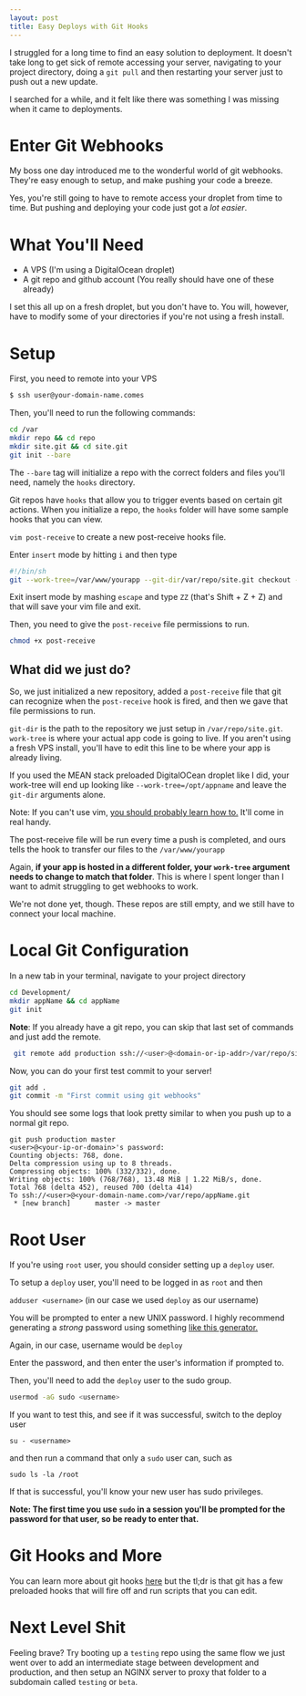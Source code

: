 ```yaml
---
layout: post
title: Easy Deploys with Git Hooks
---
```


I struggled for a long time to find an easy solution to deployment. It doesn't take long to get sick of remote accessing your server, navigating to your project directory, doing a `git pull` and then restarting your server just to push out a new update.

I searched for a while, and it felt like there was something I was missing when it came to deployments.

# Enter Git Webhooks

My boss one day introduced me to the wonderful world of git webhooks. They're easy enough to setup, and make pushing your code a breeze.

Yes, you're still going to have to remote access your droplet from time to time. But pushing and deploying your code just got a _lot easier_.

# What You'll Need

- A VPS (I'm using a DigitalOcean droplet)
- A git repo and github account (You really should have one of these already)

I set this all up on a fresh droplet, but you don't have to. You will, however, have to modify some of your directories if you're not using a fresh install.

# Setup

First, you need to remote into your VPS

```bash
$ ssh user@your-domain-name.comes
```

Then, you'll need to run the following commands:

```bash
cd /var
mkdir repo && cd repo
mkdir site.git && cd site.git
git init --bare
```

The `--bare` tag will initialize a repo with the correct folders and files you'll need, namely the `hooks` directory.

Git repos have `hooks` that allow you to trigger events based on certain git actions. When you initialize a repo, the `hooks` folder will have some sample hooks that you can view.

`vim post-receive` to create a new post-receive hooks file.

Enter `insert` mode by hitting `i` and then type

```bash
#!/bin/sh
git --work-tree=/var/www/yourapp --git-dir/var/repo/site.git checkout -f
```

Exit insert mode by mashing `escape` and type `ZZ` (that's Shift + Z + Z) and that will save your vim file and exit.

Then, you need to give the `post-receive` file permissions to run.

```bash
chmod +x post-receive
```

## What did we just do?

So, we just initialized a new repository, added a `post-receive` file that git can recognize when the `post-receive` hook is fired, and then we gave that file permissions to run.

`git-dir` is the path to the repository we just setup in `/var/repo/site.git`. `work-tree` is where your actual app code is going to live. If you aren't using a fresh VPS install, you'll have to edit this line to be where your app is already living.

If you used the MEAN stack preloaded DigitalOCean droplet like I did, your work-tree will end up looking like `--work-tree=/opt/appname` and leave the `git-dir` arguments alone.

Note: If you can't use vim, [you should probably learn how to.](http://www.openvim.com/) It'll come in real handy.

The post-receive file will be run every time a push is completed, and ours tells the hook to transfer our files to the `/var/www/yourapp`

Again, **if your app is hosted in a different folder, your `work-tree` argument needs to change to match that folder**. This is where I spent longer than I want to admit struggling to get webhooks to work.

We're not done yet, though. These repos are still empty, and we still have to connect your local machine.

# Local Git Configuration

In a new tab in your terminal, navigate to your project directory

```bash
cd Development/
mkdir appName && cd appName
git init
```

**Note**: If you already have a git repo, you can skip that last set of commands and just add the remote.

```bash
 git remote add production ssh://<user>@<domain-or-ip-addr>/var/repo/site.git
```

Now, you can do your first test commit to your server!

```bash
git add .
git commit -m "First commit using git webhooks"
```

You should see some logs that look pretty similar to when you push up to a normal git repo.

```
git push production master
<user>@<your-ip-or-domain>'s password:
Counting objects: 768, done.
Delta compression using up to 8 threads.
Compressing objects: 100% (332/332), done.
Writing objects: 100% (768/768), 13.48 MiB | 1.22 MiB/s, done.
Total 768 (delta 452), reused 700 (delta 414)
To ssh://<user>@<your-domain-name.com>/var/repo/appName.git
 * [new branch]      master -> master
```

# Root User

If you're using `root` user, you should consider setting up a `deploy` user.

To setup a `deploy` user, you'll need to be logged in as `root` and then

`adduser <username>` (in our case we used `deploy` as our username)

You will be prompted to enter a new UNIX password. I highly recommend generating a _strong_ password using something [like this generator.](http://www.unixsage.com/index.php?option=com_content&task=view&id=36&Itemid=58)

Again, in our case, username would be `deploy`

Enter the password, and then enter the user's information if prompted to.

Then, you'll need to add the `deploy` user to the sudo group.

```bash
usermod -aG sudo <username>
```

If you want to test this, and see if it was successful, switch to the deploy user

`su - <username>`

and then run a command that only a `sudo` user can, such as

`sudo ls -la /root`

If that is successful, you'll know your new user has sudo privileges.

**Note: The first time you use `sudo` in a session you'll be prompted for the password for that user, so be ready to enter that.**

# Git Hooks and More

You can learn more about git hooks [here](http://githooks.com/) but the tl;dr is that git has a few preloaded hooks that will fire off and run scripts that you can edit.

# Next Level Shit

Feeling brave? Try booting up a `testing` repo using the same flow we just went over to add an intermediate stage between development and production, and then setup an NGINX server to proxy that folder to a subdomain called `testing` or `beta`.
